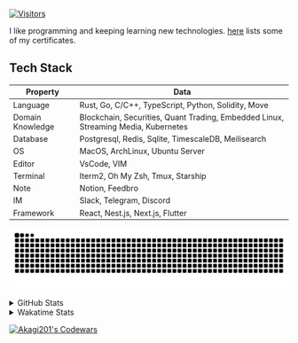<!-- markdownlint-disable MD041 MD010 MD033 -->
[![Visitors](https://api.visitorbadge.io/api/daily?path=Akagi201%2FAkagi201&label=Visitors%20Today&countColor=%2337d67a)](https://visitorbadge.io/status?path=Akagi201%2FAkagi201)

I like programming and keeping learning new technologies. [here](https://github.com/Akagi201/blockchain) lists some of my certificates.

## Tech Stack

| Property         	| Data                                                                               	|
|------------------	|------------------------------------------------------------------------------------	|
| Language         	| Rust, Go, C/C++, TypeScript, Python, Solidity, Move                                 |
| Domain Knowledge 	| Blockchain, Securities, Quant Trading, Embedded Linux, Streaming Media, Kubernetes 	|
| Database         	| Postgresql, Redis, Sqlite, TimescaleDB, Meilisearch                                 |
| OS               	| MacOS, ArchLinux, Ubuntu Server                                                     |
| Editor           	| VsCode, VIM                                                                        	|
| Terminal          | Iterm2, Oh My Zsh, Tmux, Starship                                                   |
| Note             	| Notion, Feedbro                                                                    	|
| IM               	| Slack, Telegram, Discord                                                            |
| Framework         | React, Nest.js, Next.js, Flutter                                                   	|

[![github contribution grid snake animation](https://raw.githubusercontent.com/Akagi201/Akagi201/output/github-contribution-grid-snake.svg#gh-light-mode-only)](https://github.com/Akagi201)

<details>
<summary>GitHub Stats</summary>
  <a href="https://github.com/Akagi201"><img alt="Profile Detail" src="https://raw.githubusercontent.com/Akagi201/Akagi201/master/profile-summary-card-output/dracula/0-profile-details.svg" /></a>
  <a href="https://github.com/Akagi201"><img alt="Github Stats" src="https://raw.githubusercontent.com/Akagi201/Akagi201/master/profile-summary-card-output/dracula/3-stats.svg" /></a>
  <a href="https://github.com/Akagi201"><img alt="Lang By Commits" src="https://raw.githubusercontent.com/Akagi201/Akagi201/master/profile-summary-card-output/dracula/2-most-commit-language.svg" /></a>
</details>

<details>
<summary>Wakatime Stats</summary>
<br>

<!--START_SECTION:waka-->

```txt
From: 12 January 2024 - To: 19 January 2024

Total Time: 48 hrs 15 mins

Other        30 hrs 49 mins  ████████████████░░░░░░░░░   63.88 %
sh           5 hrs 59 mins   ███░░░░░░░░░░░░░░░░░░░░░░   12.41 %
Rust         5 hrs 46 mins   ███░░░░░░░░░░░░░░░░░░░░░░   11.96 %
Python       1 hr 52 mins    █░░░░░░░░░░░░░░░░░░░░░░░░   03.87 %
TypeScript   1 hr 23 mins    ▓░░░░░░░░░░░░░░░░░░░░░░░░   02.89 %
TOML         43 mins         ▒░░░░░░░░░░░░░░░░░░░░░░░░   01.51 %
Markdown     36 mins         ▒░░░░░░░░░░░░░░░░░░░░░░░░   01.26 %
YAML         29 mins         ▒░░░░░░░░░░░░░░░░░░░░░░░░   01.04 %
JSON         14 mins         ░░░░░░░░░░░░░░░░░░░░░░░░░   00.51 %
Solidity     8 mins          ░░░░░░░░░░░░░░░░░░░░░░░░░   00.31 %
```

<!--END_SECTION:waka-->

</details>

<a href="https://www.codewars.com/users/Akagi201"><img alt="Akagi201's Codewars" src="https://www.codewars.com/users/Akagi201/badges/small"></a>

